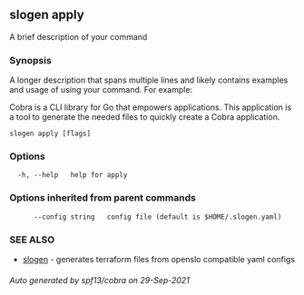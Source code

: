 ## slogen apply

A brief description of your command

### Synopsis

A longer description that spans multiple lines and likely contains examples
and usage of using your command. For example:

Cobra is a CLI library for Go that empowers applications.
This application is a tool to generate the needed files
to quickly create a Cobra application.

```
slogen apply [flags]
```

### Options

```
  -h, --help   help for apply
```

### Options inherited from parent commands

```
      --config string   config file (default is $HOME/.slogen.yaml)
```

### SEE ALSO

* [slogen](slogen.md)	 - generates terraform files from openslo compatible yaml configs

###### Auto generated by spf13/cobra on 29-Sep-2021
